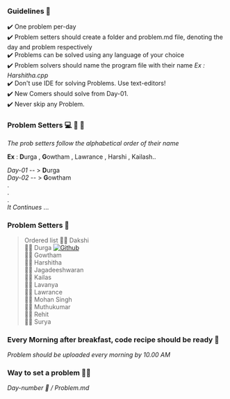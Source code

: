 ### Guidelines 🎌  <br>
:heavy_check_mark: One problem per-day <br>
:heavy_check_mark: Problem setters should create a folder and problem.md file, denoting the day and problem respectively <br>
:heavy_check_mark: Problems can be solved using any language of your choice <br>
:heavy_check_mark: Problem solvers should name the program file with their name  *Ex : Harshitha.cpp* <br>
:heavy_check_mark: Don't use IDE for solving Problems. Use text-editors! <br>
:heavy_check_mark: New Comers should solve from Day-01.<br>
:heavy_check_mark: Never skip any Problem.

### Problem Setters  💻  👩 👨 

 *The prob setters follow the alphabetical order of their name* <br> 

**Ex** : **D**urga , **G**owtham , Lawrance , Harshi , Kailash.. <br> 

*Day-01* -- > **D**urga <br> 
*Day-02* -- > **G**owtham <br> 
. <br>
. <br>
. <br>
*It Continues* ... <br> 

### Problem Setters   👋 
> Ordered list
:man_student: Dakshi <br>
:woman_student: Durga [![Github](https://img.shields.io/badge/-Github-000?style=flat&logo=Github&logoColor=blue)](https://github.com/durgasneha) <br>
:man_student:  Gowtham <br>
:woman_student: Harshitha <br>
:man_student: Jagadeeshwaran <br>
:man_student: Kailas <br>
:woman_student: Lavanya <br>
:man_student:  Lawrance <br>
:man_student: Mohan Singh <br>
:man_student: Muthukumar <br>
:man_student: Rehit <br>
:man_student: Surya <br>


### Every Morning after breakfast, code recipe should be ready 🍔 <br> 

*Problem should be uploaded every morning by 10.00 AM*

### Way to set a problem  🥜🥜

 *Day-number 📆 / Problem.md* 
